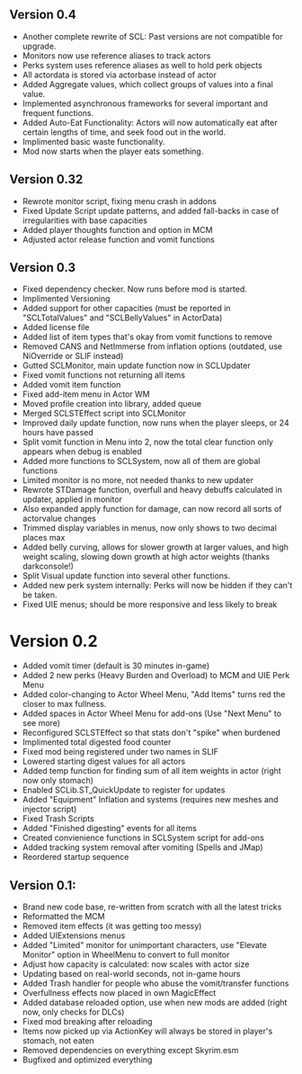 ## Version 0.4
* Another complete rewrite of SCL: Past versions are not compatible for upgrade.
* Monitors now use reference aliases to track actors
* Perks system uses reference aliases as well to hold perk objects
* All actordata is stored via actorbase instead of actor
* Added Aggregate values, which collect groups of values into a final value.
* Implemented asynchronous frameworks for several important and frequent functions.
* Added Auto-Eat Functionality: Actors will now automatically eat after certain lengths of time, and seek food out in the world.
* Implimented basic waste functionality.
* Mod now starts when the player eats something.
## Version 0.32
* Rewrote monitor script, fixing menu crash in addons
* Fixed Update Script update patterns, and added fall-backs in case of irregularities with base capacities
* Added player thoughts function and option in MCM
* Adjusted actor release function and vomit functions

## Version 0.3
* Fixed dependency checker. Now runs before mod is started.
* Implimented Versioning
* Added support for other capacities (must be reported in "SCLTotalValues" and "SCLBellyValues" in ActorData)
* Added license file
* Added list of item types that's okay from vomit functions to remove
* Removed CANS and NetImmerse from inflation options (outdated, use NiOverride or SLIF instead)
* Gutted SCLMonitor, main update function now in SCLUpdater
* Fixed vomit functions not returning all items
* Added vomit item function
* Fixed add-item menu in Actor WM
* Moved profile creation into library, added queue
* Merged SCLSTEffect script into SCLMonitor
* Improved daily update function, now runs when the player sleeps, or 24 hours have passed
* Split vomit function in Menu into 2, now the total clear function only appears when debug is enabled
* Added more functions to SCLSystem, now all of them are global functions
* Limited monitor is no more, not needed thanks to new updater
* Rewrote STDamage function, overfull and heavy debuffs calculated in updater, applied in monitor
* Also expanded apply function for damage, can now record all sorts of actorvalue changes
* Trimmed display variables in menus, now only shows to two decimal places max
* Added belly curving, allows for slower growth at larger values, and high weight scaling, slowing down growth at high actor weights (thanks darkconsole!)
* Split Visual update function into several other functions.
* Added new perk system internally: Perks will now be hidden if they can't be taken.
* Fixed UIE menus; should be more responsive and less likely to break

# Version 0.2
* Added vomit timer (default is 30 minutes in-game)
* Added 2 new perks (Heavy Burden and Overload) to MCM and UIE Perk Menu
* Added color-changing to Actor Wheel Menu, "Add Items" turns red the closer to max fullness.
* Added spaces in Actor Wheel Menu for add-ons (Use "Next Menu" to see more)
* Reconfigured SCLSTEffect so that stats don't "spike" when burdened
* Implimented total digested food counter
* Fixed mod being registered under two names in SLIF
* Lowered starting digest values for all actors
* Added temp function for finding sum of all item weights in actor (right now only stomach)
* Enabled SCLib.ST_QuickUpdate to register for updates
* Added "Equipment" Inflation and systems (requires new meshes and injector script)
* Fixed Trash Scripts
* Added "Finished digesting" events for all items
* Created convienience functions in SCLSystem script for add-ons
* Added tracking system removal after vomiting (Spells and JMap)
* Reordered startup sequence

## Version 0.1:
* Brand new code base, re-written from scratch with all the latest tricks
* Reformatted the MCM 
* Removed item effects (it was getting too messy)
* Added UIExtensions menus
* Added "Limited" monitor for unimportant characters, use "Elevate Monitor" option in WheelMenu to convert to full monitor
* Adjust how capacity is calculated: now scales with actor size
* Updating based on real-world seconds, not in-game hours
* Added Trash handler for people who abuse the vomit/transfer functions
* Overfullness effects now placed in own MagicEffect
* Added database reloaded option, use when new mods are added (right now, only checks for DLCs)
* Fixed mod breaking after reloading
* Items now picked up via ActionKey will always be stored in player's stomach, not eaten
* Removed dependencies on everything except Skyrim.esm
* Bugfixed and optimized everything
